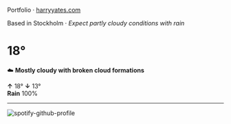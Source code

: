 Portfolio · [harryyates.com](https://harryyates.com)

<!-- WEATHER_START -->
Based in Stockholm · *Expect partly cloudy conditions with rain*

# 18°
☁️ **Mostly cloudy with broken cloud formations**

**↑** 18° **↓** 13°  
**Rain** 100%

---
<!-- WEATHER_END -->

<p align="left">
  <a>
    <img src="https://spotify-github-profile.kittinanx.com/api/view?uid=bigbello&cover_image=true&theme=natemoo-re&show_offline=true&background_color=121212&interchange=false&bar_color=53b14f&bar_color_cover=false" alt="spotify-github-profile">
  </a>
</p>